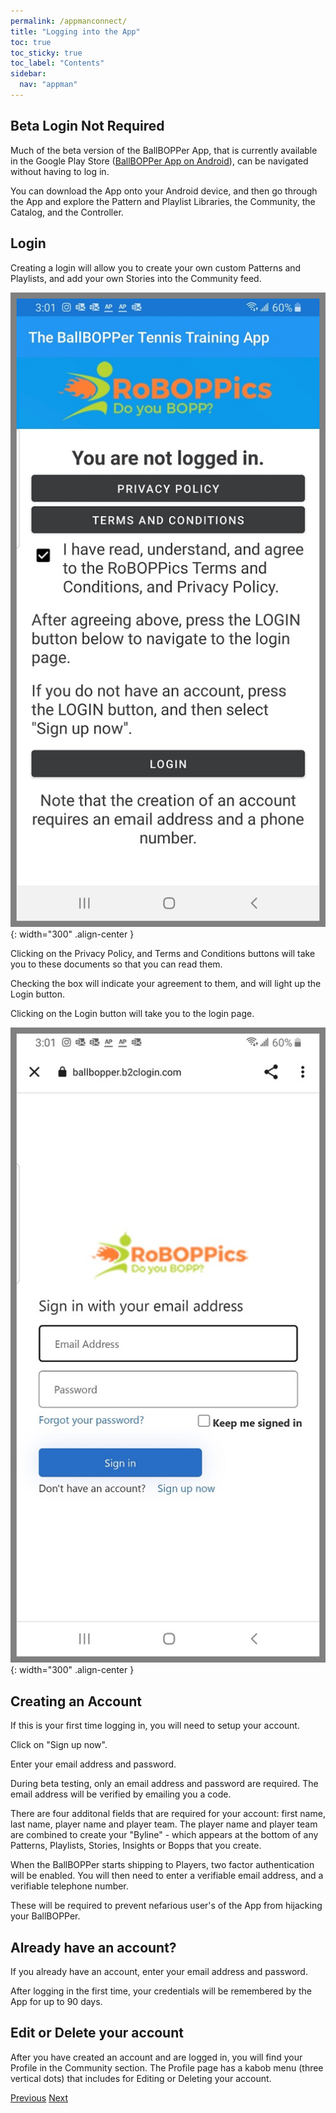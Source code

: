 ```yaml
---
permalink: /appmanconnect/
title: "Logging into the App"
toc: true
toc_sticky: true
toc_label: "Contents"
sidebar:
  nav: "appman"
---
```

## Beta Login Not Required

Much of the beta version of the BallBOPPer App, that is currently available in the Google Play Store  (<a href="https://play.google.com/store/apps/details?id=com.RoBOPPics.bbapp18" >BallBOPPer App on Android</a>), can be navigated without having to log in. 

You can download the App onto your Android device, and then go through the App and explore the Pattern and Playlist Libraries, the Community, the Catalog, and the Controller. 

## Login

Creating a login will allow you to create your own custom Patterns and Playlists, and add your own Stories into the Community feed.

![Prelogin Image](../assets/images/LogInScreen_500.png){: width="300" .align-center } 

Clicking on the Privacy Policy, and Terms and Conditions buttons will take you to these documents so that you can read them.

Checking the box will indicate your agreement to them, and will light up the Login button.

Clicking on the Login button will take you to the login page.

![Login Image](../assets/images/LogInPage_500.png){: width="300" .align-center } 

## Creating an Account

If this is your first time logging in, you will need to setup your account. 

Click on "Sign up now".

Enter your email address and password.

During beta testing, only an email address and password are required. The email address will be verified by emailing you a code.

There are four additonal fields that are required for your account: first name, last name, player name and player team. The player name and player team are combined to create your "Byline" - which appears at the bottom of any Patterns, Playlists, Stories, Insights or Bopps that you create. 

When the BallBOPPer starts shipping to Players, two factor authentication will be enabled. You will then need to enter a verifiable email address, and a verifiable telephone number. 

These will be required to prevent nefarious user's of the App from hijacking your BallBOPPer.

## Already have an account?

If you already have an account, enter your email address and password.

After logging in the first time, your credentials will be remembered by the App for up to 90 days.

## Edit or Delete your account

After you have created an account and are logged in, you will find your Profile in the Community section. The Profile page has a kabob menu (three vertical dots) that includes for Editing or Deleting your account.


  <nav class="pagination">
      <a href="/BallBOPPer/appQuickstart/" class="pagination--pager" title="App Reference">Previous</a>
      <a href="/BallBOPPer/patternLibraries/" class="pagination--pager" title="Pattern Libraries">Next</a> 
  </nav>
